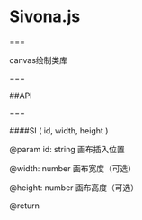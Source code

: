 # Sivona.js
===

canvas绘制类库

===

##API

===
	
####SI ( id, width, height )
	
@param id: string 画布插入位置

@width: number 画布宽度（可选）

@height: number 画布高度（可选）

@return 